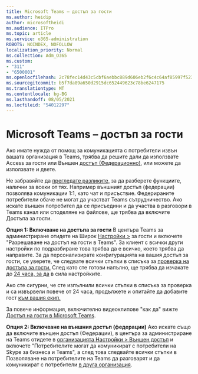 ```yaml
---
title: Microsoft Teams – достъп за гости
ms.author: heidip
author: microsoftheidi
ms.audience: ITPro
ms.topic: article
ms.service: o365-administration
ROBOTS: NOINDEX, NOFOLLOW
localization_priority: Normal
ms.collection: Adm_O365
ms.custom:
- "311"
- "6500001"
ms.openlocfilehash: 2c78fec14d43c5cbf6aebbc889d606eb2f6c4c64af85997f523d06872c911a0a
ms.sourcegitcommit: b5f7da89a650d2915dc652449623c78be6247175
ms.translationtype: MT
ms.contentlocale: bg-BG
ms.lasthandoff: 08/05/2021
ms.locfileid: "54012297"
---
```

# <a name="microsoft-teams---guest-access"></a>Microsoft Teams – достъп за гости

Ако имате нужда от помощ за комуникацията с потребители извън вашата организация в Teams, трябва да решите дали да използвате Access за гости или Външен [достъп (Федерационно)](https://docs.microsoft.com/microsoftteams/manage-external-access#external-access-vs-guest-access), или можете да използвате и двете.

Не забравяйте да [прегледате разликите,](https://docs.microsoft.com/microsoftteams/manage-external-access#external-access-vs-guest-access) за да разберете функциите, налични за всеки от тях.  Например външният достъп (федерации) позволява комуникации 1:1, като чат и присъствие.  Федерираните потребители обаче не могат да участват Teams сътрудничество.  Ако искате външен потребител да се присъедини и да участва в разговори в Teams канал или споделяне на файлове, ще трябва да включите Достъпа за гости.

**Опция 1: Включване на достъпа за гости** В центъра Teams за администриране отидете на Широк [Настройки >](https://admin.teams.microsoft.com/company-wide-settings/guest-configuration) за гости и включете "Разрешаване на достъп на гости в Teams".  За клиент с всички други настройки по подразбиране това трябва да е всичко, което трябва да направите.  За да персонализирате конфигурацията на вашия достъп за гости, се уверете, че следвате всички стъпки в списъка за [проверка на достъпа за гости.](https://docs.microsoft.com/microsoftteams/guest-access-checklist) След като сте готови напълно, ще трябва да изчакате до [24 часа, за да](https://docs.microsoft.com/microsoftteams/manage-guests#guest-access-latencies) в сила настройките.

Ако сте сигурни, че сте изпълнили всички стъпки в списъка за проверка и са извървели повече от 24 часа, продължете и опитайте да добавите гост [към вашия екип.](https://support.office.com/article/add-guests-to-a-team-in-teams-fccb4fa6-f864-4508-bdde-256e7384a14f#ID0EAABAAA=Desktop)

За повече информация, включително видеоклипове "как да" вижте [Достъп на гости в Microsoft Teams](https://docs.microsoft.com/microsoftteams/guest-access).

**Опция 2: Включване на външния достъп (федерации)** Ако искате също да включите външен достъп (Федерации), в центъра за администриране на Teams отидете в [организацията Настройки > Външен достъп](https://admin.teams.microsoft.com/company-wide-settings/external-communications) и включете "Потребителите могат да комуникират с потребители на Skype за бизнеса и Teams", а след това следвайте всички стъпки в Позволяване на потребителите на Teams да разговарят и да комуникират с потребители [в друга организация](https://docs.microsoft.com/microsoftteams/manage-external-access#let-your-teams-users-chat-and-communicate-with-users-in-another-organization).
